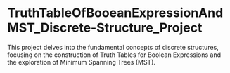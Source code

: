 # TruthTableOfBooeanExpressionAndMST_Discrete-Structure_Project
This project delves into the fundamental concepts of discrete structures, focusing on the construction of Truth Tables for Boolean Expressions and the exploration of Minimum Spanning Trees (MST).
